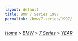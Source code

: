 ```yaml
---
layout: default
title: BMW 7 Series 1997
permalink: /bmw/7-series/1997/
---
```

[*Home*](/) > [*BMW*](/bmw/) > [*7 Series*](/bmw/7-series/) > [*YEAR*](/bmw/7-series/year/)
